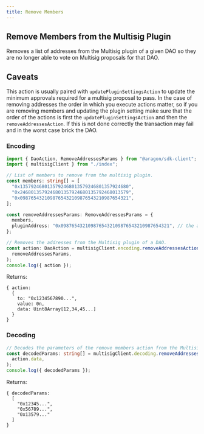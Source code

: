 ```yaml
---
title: Remove Members
---
```


## Remove Members from the Multisig Plugin

Removes a list of addresses from the Multisig plugin of a given DAO so they are no longer able to vote on Multisig proposals for that DAO.

## Caveats

This action is usually paired with `updatePluginSettingsAction` to update the minimum approvals required for a multisig proposal to pass.
In the case of removing addresses the order in which you execute actions matter, so if you are removing members and updating the plugin setting make sure that the order of the actions is first the `updatePluginSettingsAction` and then the `removeAddressesAction`.
If this is not done correctly the transaction may fail and in the worst case brick the DAO.

### Encoding

```ts
import { DaoAction, RemoveAddressesParams } from "@aragon/sdk-client";
import { multisigClient } from "./index";

// List of members to remove from the multisig plugin.
const members: string[] = [
  "0x1357924680135792468013579246801357924680",
  "0x2468013579246801357924680135792468013579",
  "0x0987654321098765432109876543210987654321",
];

const removeAddressesParams: RemoveAddressesParams = {
  members,
  pluginAddress: "0x0987654321098765432109876543210987654321", // the address of the Multisig plugin contract installed in the DAO
};

// Removes the addresses from the Multisig plugin of a DAO.
const action: DaoAction = multisigClient.encoding.removeAddressesAction(
  removeAddressesParams,
);
console.log({ action });
```


Returns:

```
{ action:
  {
    to: "0x1234567890...",
    value: 0n,
    data: Uint8Array[12,34,45...]
  }
}
```

### Decoding

```ts
// Decodes the parameters of the remove members action from the Multisig plugin.
const decodedParams: string[] = multisigClient.decoding.removeAddressesAction(
  action.data,
);
console.log({ decodedParams });
```


Returns:

```
{ decodedParams:
  [
    "0x12345...",
    "0x56789...",
    "0x13579..."
  ]
}
```